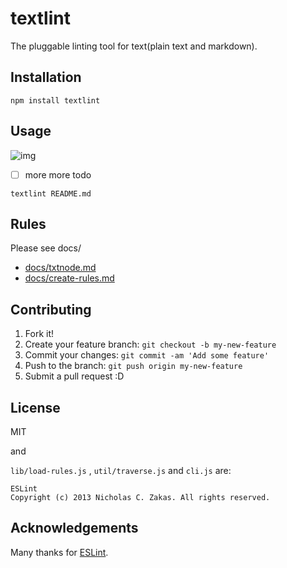 # textlint

The pluggable linting tool for text(plain text and markdown).

## Installation

```
npm install textlint
```

## Usage

![img](http://monosnap.com/image/lYPymzf1agvbYOwEJMEPc5O9lnh9d8.png)

- [ ] more more todo


```
textlint README.md
```

## Rules

Please see docs/

- [docs/txtnode.md](docs/txtnode.md)
- [docs/create-rules.md](docs/create-rules.md)

## Contributing

1. Fork it!
2. Create your feature branch: `git checkout -b my-new-feature`
3. Commit your changes: `git commit -am 'Add some feature'`
4. Push to the branch: `git push origin my-new-feature`
5. Submit a pull request :D

## License

MIT

and

`lib/load-rules.js` , `util/traverse.js` and `cli.js` are:

    ESLint
    Copyright (c) 2013 Nicholas C. Zakas. All rights reserved.

## Acknowledgements

Many thanks for [ESLint](http://eslint.org/ "ESLint").